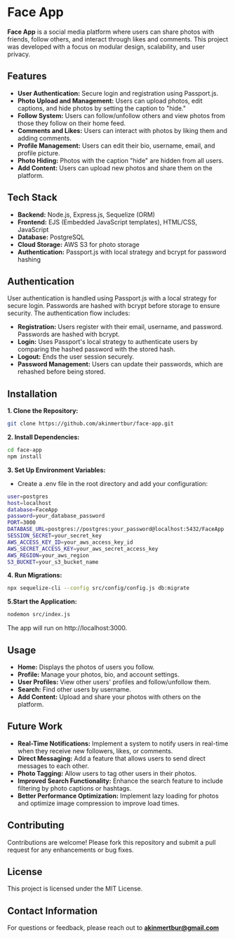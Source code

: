 # Face App

**Face App** is a social media platform where users can share photos with friends, follow others, and interact through likes and comments. This project was developed with a focus on modular design, scalability, and user privacy.

## Features

- **User Authentication:** Secure login and registration using Passport.js.
- **Photo Upload and Management:** Users can upload photos, edit captions, and hide photos by setting the caption to "hide."
- **Follow System:** Users can follow/unfollow others and view photos from those they follow on their home feed.
- **Comments and Likes:** Users can interact with photos by liking them and adding comments.
- **Profile Management:** Users can edit their bio, username, email, and profile picture.
- **Photo Hiding:** Photos with the caption "hide" are hidden from all users.
- **Add Content:** Users can upload new photos and share them on the platform.

## Tech Stack

- **Backend:** Node.js, Express.js, Sequelize (ORM)
- **Frontend:** EJS (Embedded JavaScript templates), HTML/CSS, JavaScript
- **Database:** PostgreSQL
- **Cloud Storage:** AWS S3 for photo storage
- **Authentication:** Passport.js with local strategy and bcrypt for password hashing

## Authentication

User authentication is handled using Passport.js with a local strategy for secure login. Passwords are hashed with bcrypt before storage to ensure security. The authentication flow includes:

- **Registration:** Users register with their email, username, and password. Passwords are hashed with bcrypt.
- **Login:** Uses Passport's local strategy to authenticate users by comparing the hashed password with the stored hash.
- **Logout:** Ends the user session securely.
- **Password Management:** Users can update their passwords, which are rehashed before being stored.

## Installation

**1. Clone the Repository:**
```bash
git clone https://github.com/akinmertbur/face-app.git
```

**2. Install Dependencies:**
```bash
cd face-app
npm install
```

**3. Set Up Environment Variables:**
- Create a .env file in the root directory and add your configuration:
```bash
user=postgres
host=localhost
database=FaceApp
password=your_database_password
PORT=3000
DATABASE_URL=postgres://postgres:your_password@localhost:5432/FaceApp
SESSION_SECRET=your_secret_key
AWS_ACCESS_KEY_ID=your_aws_access_key_id
AWS_SECRET_ACCESS_KEY=your_aws_secret_access_key
AWS_REGION=your_aws_region
S3_BUCKET=your_s3_bucket_name
```

**4. Run Migrations:**
```bash
npx sequelize-cli --config src/config/config.js db:migrate
```

**5.Start the Application:**
```bash
nodemon src/index.js
```

The app will run on http://localhost:3000.

## Usage

- **Home:** Displays the photos of users you follow.
- **Profile:** Manage your photos, bio, and account settings.
- **User Profiles:** View other users' profiles and follow/unfollow them.
- **Search:** Find other users by username.
- **Add Content:** Upload and share your photos with others on the platform.

## Future Work

- **Real-Time Notifications:** Implement a system to notify users in real-time when they receive new followers, likes, or comments.
- **Direct Messaging:** Add a feature that allows users to send direct messages to each other.
- **Photo Tagging:** Allow users to tag other users in their photos.
- **Improved Search Functionality:** Enhance the search feature to include filtering by photo captions or hashtags.
- **Better Performance Optimization:** Implement lazy loading for photos and optimize image compression to improve load times.

## Contributing

Contributions are welcome! Please fork this repository and submit a pull request for any enhancements or bug fixes.

## License

This project is licensed under the MIT License.

## Contact Information

For questions or feedback, please reach out to **akinmertbur@gmail.com**
